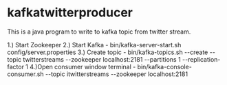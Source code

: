 # kafkatwitterproducer

This is a java program to write to kafka topic from twitter stream.

1.) Start Zookeeper
2.) Start Kafka - bin/kafka-server-start.sh config/server.properties
3.) Create topic - bin/kafka-topics.sh --create --topic twitterstreams --zookeeper localhost:2181 --partitions 1 --replication-factor 1
4.)Open consumer window terminal - bin/kafka-console-consumer.sh --topic itwitterstreams --zookeeper localhost:2181 
